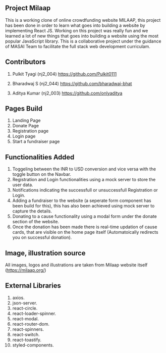 ﻿##  Project Milaap
This is a working clone of online crowdfunding website MILAAP, this project has been done in order to learn what goes into building a website by implementing React JS. Working on this project was really fun and we learned a lot of new things that goes into building a website using the most popular JavaScript library. This is a collaborative project under the guidance of MASAI Team to facilitate the full stack web development curriculam. 

##  Contributors
1. Pulkit Tyagi (nj2_004)
    https://github.com/Pulkit0111

2. Bharadwaj S (nj2_044)
    https://github.com/bharadwaj-bhat

3. Aditya Kumar (nj2_003)
    https://github.com/onlyaditya
    
##  Pages Build
1. Landing Page
2. Donate Page
3. Registration page
4. Login page
5. Start a fundraiser page



##  Functionalities Added
1. Toggeling between the INR to USD conversion and vice versa with the toggle button on the Navbar. 
2. Registration and Login functionalities using a mock server to store the user data.
3. Notifications indicating the successfull or unsuccessfull Registration or Login.
4. Adding a fundraiser to the website (a seperate form component has been build for this), this has also been achieved using mock server to capture the details.
5. Donating to a cause functionality using a modal form under the donate section of the website.
6. Once the donation has been made there is real-time updation of cause cards, that are visible on the home page itself (Automatoically redirects you on successful donation).

## Image, illustration source
All images, logos and illustrations are taken from Milaap website itself (https://milaap.org/)

## External Libraries
1. axios.
2. json-server.
3. react-circle.
4. react-loader-spinner.
5. react-modal.
6. react-router-dom.
7. react-spinners.
8. react-switch.
9. react-toastify.
10. styled-components.

